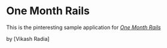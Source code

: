 # One Month Rails

This is the pinteresting sample application for
[*One Month Rails*](http://onemonthrails.com)

by [Vikash Radia]